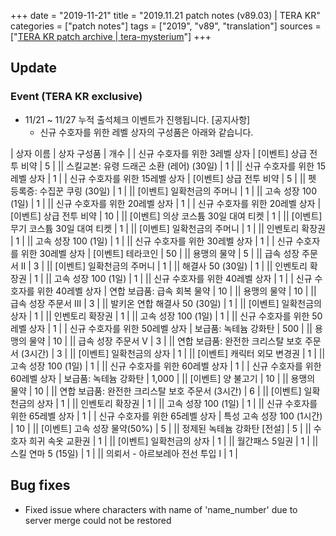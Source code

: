 +++
date = "2019-11-21"
title = "2019.11.21 patch notes (v89.03) | TERA KR"
categories = ["patch notes"]
tags = ["2019", "v89", "translation"]
sources = ["[TERA KR patch archive | tera-mysterium](/ko/patch/2019/v89-03)"]
+++

## Update

### Event (TERA KR exclusive)
- 11/21 ~ 11/27 누적 출석체크 이벤트가 진행됩니다. [공지사항]
  - 신규 수호자를 위한 레벨 상자의 구성품은 아래와 같습니다.

| 상자 이름 | 상자 구성품 | 개수 |
| 신규 수호자를 위한 3레벨 상자 | [이벤트] 상급 전투 비약 | 5 |
|| 스킬교본: 유령 드래곤 소환 (레어) (30일) | 1 |
|| 신규 수호자를 위한 15레벨 상자 | 1 |
| 신규 수호자를 위한 15레벨 상자 | [이벤트] 상급 전투 비약 | 5 |
|| 펫 등록증: 수집꾼 쿠링 (30일) | 1 |
|| [이벤트] 일확천금의 주머니 | 1 |
|| 고속 성장 100 (1일) | 1 |
|| 신규 수호자를 위한 20레벨 상자 | 1 |
| 신규 수호자를 위한 20레벨 상자 | [이벤트] 상급 전투 비약 | 10 |
|| [이벤트] 의상 코스튬 30일 대여 티켓 | 1 |
|| [이벤트] 무기 코스튬 30일 대여 티켓 | 1 |
|| [이벤트] 일확천금의 주머니 | 1 |
|| 인벤토리 확장권 | 1 |
|| 고속 성장 100 (1일) | 1 |
|| 신규 수호자를 위한 30레벨 상자 | 1 |
| 신규 수호자를 위한 30레벨 상자 | [이벤트] 테라코인 | 50 |
|| 용맹의 물약 | 5 |
|| 급속 성장 주문서 II | 3 |
|| [이벤트] 일확천금의 주머니 | 1 |
|| 해결사 50 (30일) | 1 |
|| 인벤토리 확장권 | 1 |
|| 고속 성장 100 (1일) | 1 |
|| 신규 수호자를 위한 40레벨 상자 | 1 |
| 신규 수호자를 위한 40레벨 상자 | 연합 보급품: 급속 회복 물약 | 10 |
|| 용맹의 물약 | 10 |
|| 급속 성장 주문서 III | 3 |
|| 발키온 연합 해결사 50 (30일) | 1 |
|| [이벤트] 일확천금의 상자 | 1 |
|| 인벤토리 확장권 | 1 |
|| 고속 성장 100 (1일) | 1 |
|| 신규 수호자를 위한 50레벨 상자 | 1 |
| 신규 수호자를 위한 50레벨 상자 | 보급품: 녹테늄 강화탄 | 500 |
|| 용맹의 물약 | 10 |
|| 급속 성장 주문서 V | 3 |
|| 연합 보급품: 완전한 크리스탈 보호 주문서 (3시간) | 3 |
|| [이벤트] 일확천금의 상자 | 1 |
|| [이벤트] 캐릭터 외모 변경권 | 1 |
|| 고속 성장 100 (1일) | 1 |
|| 신규 수호자를 위한 60레벨 상자 | 1 |
| 신규 수호자를 위한 60레벨 상자 | 보급품: 녹테늄 강화탄 | 1,000 |
|| [이벤트] 양 불고기 | 10 |
|| 용맹의 물약 | 10 |
|| 연합 보급품: 완전한 크리스탈 보호 주문서 (3시간) | 6 |
|| [이벤트] 일확천금의 상자 | 1 |
|| 인벤토리 확장권 | 1 | 
|| 고속 성장 100 (1일) | 1 |
|| 신규 수호자를 위한 65레벨 상자 | 1 |
| 신규 수호자를 위한 65레벨 상자 | 특성 고속 성장 100 (1시간) | 10 |
|| [이벤트] 고속 성장 물약(50%) | 5 |
|| 정제된 녹테늄 강화탄 [전설] | 5 |
|| 수호자 희귀 속옷 교환권 | 1 |
|| [이벤트] 일확천금의 상자 | 1 |
|| 월간패스 5일권 | 1 |
|| 스킬 연마 5 (15일) | 1 |
|| 의뢰서 - 아르보레아 전선 투입 I | 1 |

## Bug fixes

- Fixed issue where characters with name of 'name_number' due to server merge could not be restored
